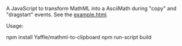 

A JavaScript to transform MathML into a AsciiMath during "copy" and "dragstart" events.
See the [example.html](./example.html).


Usage:

npm install Yaffle/mathml-to-clipboard
npm run-script build
